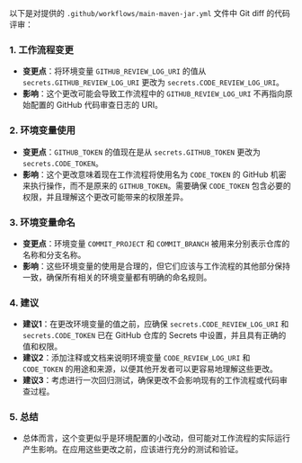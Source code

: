 以下是对提供的 `.github/workflows/main-maven-jar.yml` 文件中 Git diff 的代码评审：

### 1. 工作流程变更
- **变更点**：将环境变量 `GITHUB_REVIEW_LOG_URI` 的值从 `secrets.GITHUB_REVIEW_LOG_URI` 更改为 `secrets.CODE_REVIEW_LOG_URI`。
- **影响**：这个更改可能会导致工作流程中的 `GITHUB_REVIEW_LOG_URI` 不再指向原始配置的 GitHub 代码审查日志的 URI。

### 2. 环境变量使用
- **变更点**：`GITHUB_TOKEN` 的值现在是从 `secrets.GITHUB_TOKEN` 更改为 `secrets.CODE_TOKEN`。
- **影响**：这个更改意味着现在工作流程将使用名为 `CODE_TOKEN` 的 GitHub 机密来执行操作，而不是原来的 `GITHUB_TOKEN`。需要确保 `CODE_TOKEN` 包含必要的权限，并且理解这个更改可能带来的权限差异。

### 3. 环境变量命名
- **变更点**：环境变量 `COMMIT_PROJECT` 和 `COMMIT_BRANCH` 被用来分别表示仓库的名称和分支名称。
- **影响**：这些环境变量的使用是合理的，但它们应该与工作流程的其他部分保持一致，确保所有相关的环境变量都有明确的命名规则。

### 4. 建议
- **建议1**：在更改环境变量的值之前，应确保 `secrets.CODE_REVIEW_LOG_URI` 和 `secrets.CODE_TOKEN` 已在 GitHub 仓库的 Secrets 中设置，并且具有正确的值和权限。
- **建议2**：添加注释或文档来说明环境变量 `CODE_REVIEW_LOG_URI` 和 `CODE_TOKEN` 的用途和来源，以便其他开发者可以更容易地理解这些更改。
- **建议3**：考虑进行一次回归测试，确保更改不会影响现有的工作流程或代码审查过程。

### 5. 总结
- 总体而言，这个变更似乎是环境配置的小改动，但可能对工作流程的实际运行产生影响。在应用这些更改之前，应该进行充分的测试和验证。